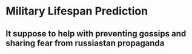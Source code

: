 # Military Lifespan Prediction

## It suppose to help with preventing gossips and sharing fear from russiastan propaganda 